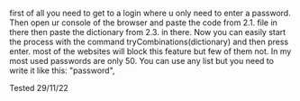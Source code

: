 first of all you need to get to a login where u only need to enter a password. Then open ur console of the browser and paste the code from 2.1. file in there then paste the dictionary from 2.3. in there. Now you can easily start the process with the command tryCombinations(dictionary) and then press enter. most of the websites will block this feature but few of them not. In my most used passwords are only 50. You can use any list but you need to write it like this: "password",



Tested 29/11/22
